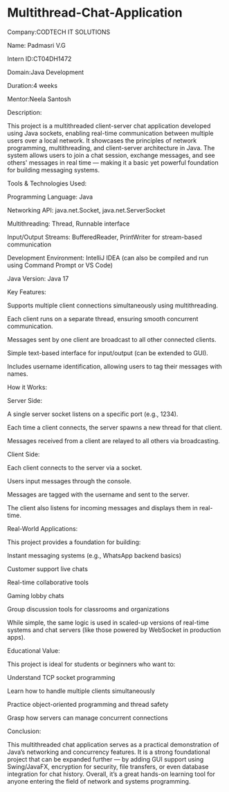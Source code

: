 # Multithread-Chat-Application

Company:CODTECH IT SOLUTIONS

Name: Padmasri V.G

Intern ID:CT04DH1472

Domain:Java Development

Duration:4 weeks

Mentor:Neela Santosh

Description:

This project is a multithreaded client-server chat application developed using Java sockets, enabling real-time communication between multiple users over a local network. It showcases the principles of network programming, multithreading, and client-server architecture in Java. The system allows users to join a chat session, exchange messages, and see others' messages in real time — making it a basic yet powerful foundation for building messaging systems.

Tools & Technologies Used:

Programming Language: Java

Networking API: java.net.Socket, java.net.ServerSocket

Multithreading: Thread, Runnable interface

Input/Output Streams: BufferedReader, PrintWriter for stream-based communication

Development Environment: IntelliJ IDEA (can also be compiled and run using Command Prompt or VS Code)

Java Version: Java 17

 Key Features:

Supports multiple client connections simultaneously using multithreading.

Each client runs on a separate thread, ensuring smooth concurrent communication.

Messages sent by one client are broadcast to all other connected clients.

Simple text-based interface for input/output (can be extended to GUI).

Includes username identification, allowing users to tag their messages with names.

 How it Works:

Server Side:

A single server socket listens on a specific port (e.g., 1234).

Each time a client connects, the server spawns a new thread for that client.

Messages received from a client are relayed to all others via broadcasting.

Client Side:

Each client connects to the server via a socket.

Users input messages through the console.

Messages are tagged with the username and sent to the server.

The client also listens for incoming messages and displays them in real-time.

 Real-World Applications:

This project provides a foundation for building:

Instant messaging systems (e.g., WhatsApp backend basics)

Customer support live chats

Real-time collaborative tools

Gaming lobby chats

Group discussion tools for classrooms and organizations

While simple, the same logic is used in scaled-up versions of real-time systems and chat servers (like those powered by WebSocket in production apps).

 Educational Value:

This project is ideal for students or beginners who want to:

Understand TCP socket programming

Learn how to handle multiple clients simultaneously

Practice object-oriented programming and thread safety

Grasp how servers can manage concurrent connections

Conclusion: 

This multithreaded chat application serves as a practical demonstration of Java’s networking and concurrency features. It is a strong foundational project that can be expanded further — by adding GUI support using Swing/JavaFX, encryption for security, file transfers, or even database integration for chat history. Overall, it’s a great hands-on learning tool for anyone entering the field of network and systems programming.
